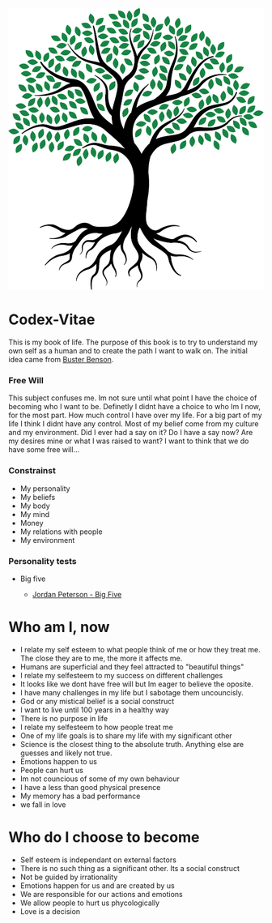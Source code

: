 ![three-of-life](/images/tree-of-life.png)

# Codex-Vitae

This is my book of life. The purpose of this book is to try to understand my own self as a human and to create the path I want to walk on. The initial idea came from [Buster Benson](https://busterbenson.com/codex-vitae/). 

### Free Will
This subject confuses me. Im not sure until what point I have the choice of becoming who I want to be. Definetly I didnt have a choice to who Im I now, for the most part. How much control I have over my life. For a big part of my life I think I didnt have any control. Most of my belief come from my culture and my environment. Did I ever had a say on it? Do I have a say now? Are my desires mine or what I was raised to want? I want to think that we do have some free will...

### Constrainst 
* My personality
* My beliefs
* My body
* My mind
* Money
* My relations with people
* My environment

### Personality tests
* Big five

  + [Jordan Peterson - Big Five](/tests/understand-myself-the-big-five-aspects-scale.pdf)

# Who am I, now
* I relate my self esteem to what people think of me or how they treat me. The close they are to me, the more it affects me. 
* Humans are superficial and they feel attracted to "beautiful things"
* I relate my selfesteem to my success on different challenges
* It looks like we dont have free will but Im eager to believe the oposite. 
* I have many challenges in my life but I sabotage them uncouncisly. 
* God or any mistical belief is a social construct
* I want to live until 100 years in a healthy way
* There is no purpose in life
* I relate my selfesteem to how people treat me
* One of my life goals is to share my life with my significant other
* Science is the closest thing to the absolute truth. Anything else are guesses and likely not true.
* Emotions happen to us
* People can hurt us
* Im not councious of some of my own behaviour
* I have a less than good physical presence
* My memory has a bad performance
* we fall in love

# Who do I choose to become
* Self esteem is independant on external factors
* There is no such thing as a significant other. Its a social construct
* Not be guided by irrationality
* Emotions happen for us and are created by us
* We are responsible for our actions and emotions
* We allow people to hurt us phycologically 
* Love is a decision